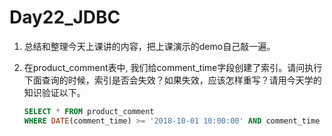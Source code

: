 # Day22_JDBC

1. 总结和整理今天上课讲的内容，把上课演示的demo自己敲一遍。

2. 在product_comment表中, 我们给comment_time字段创建了索引。请问执行下面查询的时候，索引是否会失效？如果失效，应该怎样重写？请用今天学的知识验证以下。  
    ```sql
    SELECT * FROM product_comment 
    WHERE DATE(comment_time) >= '2018-10-01 10:00:00' AND comment_time <= '2018-10-02 10:00:00'
    ```